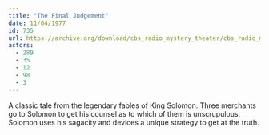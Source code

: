 ```yaml
---
title: "The Final Judgement"
date: 11/04/1977
id: 735
url: https://archive.org/download/cbs_radio_mystery_theater/cbs_radio_mystery_theater-0701-0750.zip/cbs_radio_mystery_theater-0701-0750%2Fcbsrmt_0735_the_final_judgement.mp3
actors:
  - 289
  - 35
  - 12
  - 98
  - 3
---
```

A classic tale from the legendary fables of King Solomon. Three merchants go to Solomon to get his counsel as to which of them is unscrupulous. Solomon uses his sagacity and devices a unique strategy to get at the truth.